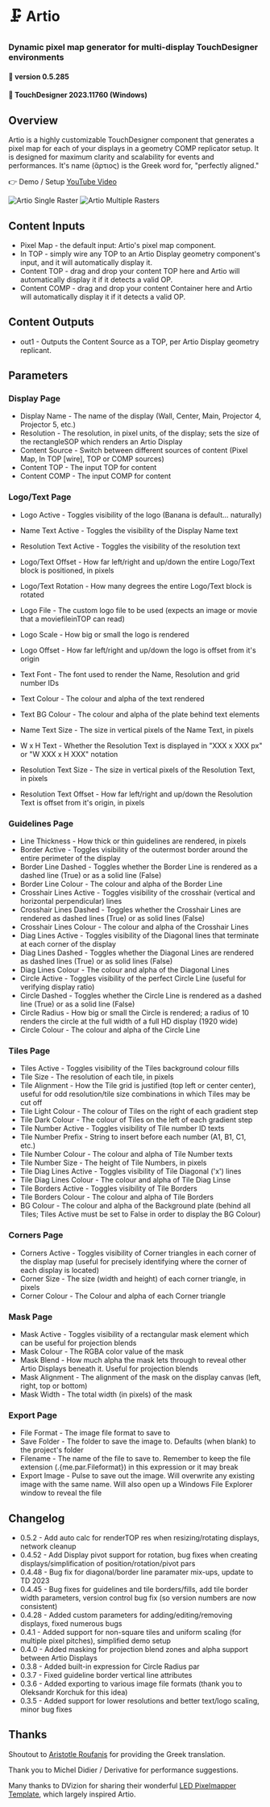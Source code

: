 # :clamp: Artio

### Dynamic pixel map generator for multi-display TouchDesigner environments

#### :floppy_disk: version 0.5.285
#### :floppy_disk: TouchDesigner 2023.11760 (Windows)

## Overview 

Artio is a highly customizable TouchDesigner component that generates a pixel map for each of your displays in a geometry COMP replicator setup. It is designed for maximum clarity and scalability for events and performances. It's name (ἄρτιος) is the Greek word for, "perfectly aligned."

:point_right: Demo / Setup [YouTube Video](https://youtu.be/lP9wXwb6uHA)

![Artio Single Raster](/img/artio.png)
![Artio Multiple Rasters](/img/render1.png)

## Content Inputs

- Pixel Map - the default input: Artio's pixel map component.
- In TOP - simply wire any TOP to an Artio Display geometry component's input, and it will automatically display it.
- Content TOP - drag and drop your content TOP here and Artio will automatically display it if it detects a valid OP.
- Content COMP - drag and drop your content Container here and Artio will automatically display it if it detects a valid OP.


## Content Outputs

- out1 - Outputs the Content Source as a TOP, per Artio Display geometry replicant.


## Parameters
### Display Page

- Display Name - The name of the display (Wall, Center, Main, Projector 4, Projector 5, etc.)
- Resolution - The resolution, in pixel units, of the display; sets the size of the rectangleSOP which renders an Artio Display
- Content Source - Switch between different sources of content (Pixel Map, In TOP [wire], TOP or COMP sources)
- Content TOP - The input TOP for content
- Content COMP - The input COMP for content

### Logo/Text Page

- Logo Active - Toggles visibility of the logo (Banana is default... naturally)
- Name Text Active - Toggles the visibility of the Display Name text
- Resolution Text Active - Toggles the visibility of the resolution text
- Logo/Text Offset - How far left/right and up/down the entire Logo/Text block is positioned, in pixels
- Logo/Text Rotation - How many degrees the entire Logo/Text block is rotated

- Logo File - The custom logo file to be used (expects an image or movie that a moviefileinTOP can read)
- Logo Scale - How big or small the logo is rendered
- Logo Offset - How far left/right and up/down the logo is offset from it's origin

- Text Font - The font used to render the Name, Resolution and grid number IDs
- Text Colour - The colour and alpha of the text rendered
- Text BG Colour - The colour and alpha of the plate behind text elements
- Name Text Size - The size in vertical pixels of the Name Text, in pixels
- W x H Text - Whether the Resolution Text is displayed in "XXX x XXX px" or "W XXX x H XXX" notation
- Resolution Text Size - The size in vertical pixels of the Resolution Text, in pixels
- Resolution Text Offset - How far left/right and up/down the Resolution Text is offset from it's origin, in pixels

### Guidelines Page

- Line Thickness - How thick or thin guidelines are rendered, in pixels
- Border Active - Toggles visibility of the outermost border around the entire perimeter of the display
- Border Line Dashed - Toggles whether the Border Line is rendered as a dashed line (True) or as a solid line (False)
- Border Line Colour - The colour and alpha of the Border Line
- Crosshair Lines Active - Toggles visibility of the crosshair (vertical and horizontal perpendicular) lines
- Crosshair Lines Dashed - Toggles whether the Crosshair Lines are rendered as dashed lines (True) or as solid lines (False)
- Crosshair Lines Colour - The colour and alpha of the Crosshair Lines
- Diag Lines Active - Toggles visibility of the Diagonal lines that terminate at each corner of the display
- Diag Lines Dashed - Toggles whether the Diagonal Lines are rendered as dashed lines (True) or as solid lines (False)
- Diag Lines Colour - The colour and alpha of the Diagonal Lines
- Circle Active - Toggles visibility of the perfect Circle Line (useful for verifying display ratio)
- Circle Dashed -  Toggles whether the Circle Line is rendered as a dashed line (True) or as a solid line (False)
- Circle Radius - How big or small the Circle is rendered; a radius of 10 renders the circle at the full width of a full HD display (1920 wide)
- Circle Colour - The colour and alpha of the Circle Line


### Tiles Page

- Tiles Active - Toggles visibility of the Tiles background colour fills
- Tile Size - The resolution of each tile, in pixels
- Tile Alignment - How the Tile grid is justified (top left or center center), useful for odd resolution/tile size combinations in which Tiles may be cut off
- Tile Light Colour - The colour of Tiles on the right of each gradient step
- Tile Dark Colour - The colour of Tiles on the left of each gradient step
- Tile Number Active - Toggles visibility of Tile number ID texts
- Tile Number Prefix - String to insert before each number (A1, B1, C1, etc.)
- Tile Number Colour - The colour and alpha of Tile Number texts
- Tile Number Size - The height of Tile Numbers, in pixels
- Tile Diag Lines Active - Toggles visibility of Tile Diagonal ('x') lines
- Tile Diag Lines Colour - The colour and alpha of Tile Diag Linse
- Tile Borders Active - Toggles visibility of Tile Borders
- Tile Borders Colour - The colour and alpha of Tile Borders
- BG Colour - The colour and alpha of the Background plate (behind all Tiles; Tiles Active must be set to False in order to display the BG Colour)


### Corners Page

- Corners Active - Toggles visibility of Corner triangles in each corner of the display map (useful for precisely identifying where the corner of each display is located)
- Corner Size - The size (width and height) of each corner triangle, in pixels
- Corner Colour - The Colour and alpha of each Corner triangle


### Mask Page

- Mask Active - Toggles visibility of a rectangular mask element which can be useful for projection blends
- Mask Colour - The RGBA color value of the mask
- Mask Blend - How much alpha the mask lets through to reveal other Artio Displays beneath it. Useful for projection blends
- Mask Alignment - The alignment of the mask on the display canvas (left, right, top or bottom)
- Mask Width - The total width (in pixels) of the mask 


### Export Page

- File Format - The image file format to save to
- Save Folder - The folder to save the image to. Defaults (when blank) to the project's folder
- Filename - The name of the file to save to. Remember to keep the file extension (.{me.par.Fileformat}) in this expression or it may break
- Export Image - Pulse to save out the image. Will overwrite any existing image with the same name. Will also open up a Windows File Explorer window to reveal the file


## Changelog

- 0.5.2 - Add auto calc for renderTOP res when resizing/rotating displays, network cleanup
- 0.4.52 - Add Display pivot support for rotation, bug fixes when creating displays/simplification of position/rotation/pivot pars
- 0.4.48 - Bug fix for diagonal/border line paramater mix-ups, update to TD 2023
- 0.4.45 - Bug fixes for guidelines and tile borders/fills, add tile border width parameters, version control bug fix (so version numbers are now consistent)
- 0.4.28 - Added custom parameters for adding/editing/removing displays, fixed numerous bugs
- 0.4.1 - Added support for non-square tiles and uniform scaling (for multiple pixel pitches), simplified demo setup
- 0.4.0 - Added masking for projection blend zones and alpha support between Artio Displays
- 0.3.8 - Added built-in expression for Circle Radius par
- 0.3.7 - Fixed guideline border vertical line attributes
- 0.3.6 - Added exporting to various image file formats (thank you to Oleksandr Korchuk for this idea)
- 0.3.5 - Added support for lower resolutions and better text/logo scaling, minor bug fixes


## Thanks

Shoutout to [Aristotle Roufanis](https://aristotle.photography) for providing the Greek translation.

Thank you to Michel Didier / Derivative for performance suggestions.

Many thanks to DVizion for sharing their wonderful [LED Pixelmapper Template](http://www.dvizion.net/portfolio/led-pixelmapper/), which largely inspired Artio.